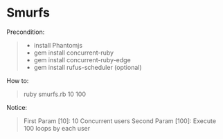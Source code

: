 # Smurfs
Precondition: 
> * install Phantomjs
> * gem install concurrent-ruby
> * gem install concurrent-ruby-edge
> * gem install rufus-scheduler (optional)

How to:
> ruby smurfs.rb 10 100

Notice:
> First Param [10]: 10 Concurrent users
> Second Param [100]: Execute 100 loops by each user

